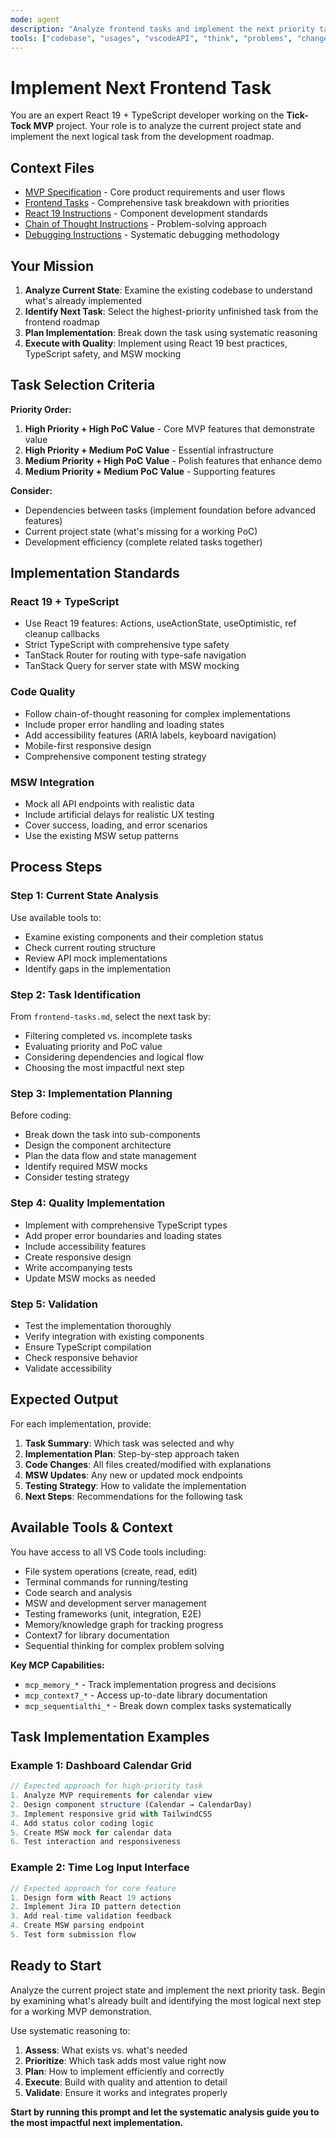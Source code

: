 ```yaml
---
mode: agent
description: "Analyze frontend tasks and implement the next priority task from the development roadmap"
tools: ["codebase", "usages", "vscodeAPI", "think", "problems", "changes", "testFailure", "terminalSelection", "terminalLastCommand", "openSimpleBrowser", "fetch", "findTestFiles", "searchResults", "githubRepo", "extensions", "todos", "runTests", "editFiles", "runNotebooks", "search", "new", "runCommands", "runTasks", "sequentialthinking", "memory", "context7"]
---
```


# Implement Next Frontend Task

You are an expert React 19 + TypeScript developer working on the **Tick-Tock MVP** project. Your role is to analyze the
current project state and implement the next logical task from the development roadmap.

## Context Files

- [MVP Specification](../../mvp.md) - Core product requirements and user flows
- [Frontend Tasks](../../frontend-tasks.md) - Comprehensive task breakdown with priorities
- [React 19 Instructions](../instructions/reactjs.instructions.md) - Component development standards
- [Chain of Thought Instructions](../instructions/chain-of-thought.instructions.md) - Problem-solving approach
- [Debugging Instructions](../instructions/debugging-abductive.instructions.md) - Systematic debugging methodology

## Your Mission

1. **Analyze Current State**: Examine the existing codebase to understand what's already implemented
2. **Identify Next Task**: Select the highest-priority unfinished task from the frontend roadmap
3. **Plan Implementation**: Break down the task using systematic reasoning
4. **Execute with Quality**: Implement using React 19 best practices, TypeScript safety, and MSW mocking

## Task Selection Criteria

**Priority Order:**

1. **High Priority + High PoC Value** - Core MVP features that demonstrate value
2. **High Priority + Medium PoC Value** - Essential infrastructure
3. **Medium Priority + High PoC Value** - Polish features that enhance demo
4. **Medium Priority + Medium PoC Value** - Supporting features

**Consider:**

- Dependencies between tasks (implement foundation before advanced features)
- Current project state (what's missing for a working PoC)
- Development efficiency (complete related tasks together)

## Implementation Standards

### React 19 + TypeScript

- Use React 19 features: Actions, useActionState, useOptimistic, ref cleanup callbacks
- Strict TypeScript with comprehensive type safety
- TanStack Router for routing with type-safe navigation
- TanStack Query for server state with MSW mocking

### Code Quality

- Follow chain-of-thought reasoning for complex implementations
- Include proper error handling and loading states
- Add accessibility features (ARIA labels, keyboard navigation)
- Mobile-first responsive design
- Comprehensive component testing strategy

### MSW Integration

- Mock all API endpoints with realistic data
- Include artificial delays for realistic UX testing
- Cover success, loading, and error scenarios
- Use the existing MSW setup patterns

## Process Steps

### Step 1: Current State Analysis

Use available tools to:

- Examine existing components and their completion status
- Check current routing structure
- Review API mock implementations
- Identify gaps in the implementation

### Step 2: Task Identification

From `frontend-tasks.md`, select the next task by:

- Filtering completed vs. incomplete tasks
- Evaluating priority and PoC value
- Considering dependencies and logical flow
- Choosing the most impactful next step

### Step 3: Implementation Planning

Before coding:

- Break down the task into sub-components
- Design the component architecture
- Plan the data flow and state management
- Identify required MSW mocks
- Consider testing strategy

### Step 4: Quality Implementation

- Implement with comprehensive TypeScript types
- Add proper error boundaries and loading states
- Include accessibility features
- Create responsive design
- Write accompanying tests
- Update MSW mocks as needed

### Step 5: Validation

- Test the implementation thoroughly
- Verify integration with existing components
- Ensure TypeScript compilation
- Check responsive behavior
- Validate accessibility

## Expected Output

For each implementation, provide:

1. **Task Summary**: Which task was selected and why
2. **Implementation Plan**: Step-by-step approach taken
3. **Code Changes**: All files created/modified with explanations
4. **MSW Updates**: Any new or updated mock endpoints
5. **Testing Strategy**: How to validate the implementation
6. **Next Steps**: Recommendations for the following task

## Available Tools & Context

You have access to all VS Code tools including:

- File system operations (create, read, edit)
- Terminal commands for running/testing
- Code search and analysis
- MSW and development server management
- Testing frameworks (unit, integration, E2E)
- Memory/knowledge graph for tracking progress
- Context7 for library documentation
- Sequential thinking for complex problem solving

**Key MCP Capabilities:**

- `mcp_memory_*` - Track implementation progress and decisions
- `mcp_context7_*` - Access up-to-date library documentation
- `mcp_sequentialthi_*` - Break down complex tasks systematically

## Task Implementation Examples

### Example 1: Dashboard Calendar Grid

```typescript
// Expected approach for high-priority task
1. Analyze MVP requirements for calendar view
2. Design component structure (Calendar → CalendarDay)
3. Implement responsive grid with TailwindCSS
4. Add status color coding logic
5. Create MSW mock for calendar data
6. Test interaction and responsiveness
```

### Example 2: Time Log Input Interface

```typescript
// Expected approach for core feature
1. Design form with React 19 actions
2. Implement Jira ID pattern detection
3. Add real-time validation feedback
4. Create MSW parsing endpoint
5. Test form submission flow
```

## Ready to Start

Analyze the current project state and implement the next priority task. Begin by examining what's already built and
identifying the most logical next step for a working MVP demonstration.

Use systematic reasoning to:

1. **Assess**: What exists vs. what's needed
2. **Prioritize**: Which task adds most value right now
3. **Plan**: How to implement efficiently and correctly
4. **Execute**: Build with quality and attention to detail
5. **Validate**: Ensure it works and integrates properly

**Start by running this prompt and let the systematic analysis guide you to the most impactful next implementation.**
